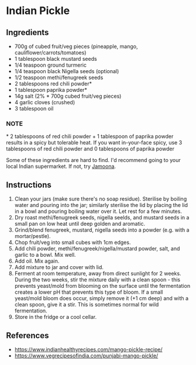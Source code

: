 # Indian Pickle



## Ingredients

* 700g of cubed fruit/veg pieces (pineapple, mango, cauliflower/carrots/tomatoes)
* 1 tablespoon black mustard seeds
* 1/4 teaspoon ground turmeric
* 1/4 teaspoon black Nigella seeds (optional)
* 1/2 teaspoon methi/fenugreek seeds
* 2 tablespoons red chili powder* 
* 1 tablespoon paprika powder*
* 14g salt (2% * 700g cubed fruit/veg pieces)
* 4 garlic cloves (crushed)
* 3 tablespoon oil



### NOTE 

\* 2 tablespoons of red chili powder + 1 tablespoon of paprika powder results in a spicy but tolerable heat. If you want in-your-face spicy, use 3 tablespoons of red chili powder and 0 tablespoons of paprika powder



Some of these ingredients are hard to find. I'd recommend going to your local Indian supermarket. If not, try [Jamoona](https://www.jamoona.com/).



## Instructions

1. Clean your jars (make sure there's no soap residue). Sterilise by boiling water and pouring into the jar; similarly sterilise the lid by placing the lid in a bowl and pouring boiling water over it. Let rest for a few minutes.
3. Dry roast methi/fenugreek seeds, nigella seelds, and mustard seeds in a small pan on low heat until deep golden and aromatic.
4. Grind/blend fenugreek, mustard, nigella seeds  into a powder (e.g. with a mortar/pestle). 
6. Chop fruit/veg into small cubes with 1cm edges.
7. Add chili powder, methi/fenugreek/nigella/mustard powder, salt, and garlic to a bowl. Mix well.
8. Add oil. Mix again.
9. Add mixture to jar and cover with lid.
10. Ferment at room temperature, away from direct sunlight for 2 weeks. During the two weeks, stir the mixture daily with a clean spoon - this prevents yeast/mold from blooming on the surface until the fermentation creates a lower pH that prevents this type of bloom. If a small yeast/mold bloom does occur, simply remove it (+1 cm deep) and with a clean spoon, give it a stir. This is sometimes normal for wild fermentation.
11. Store in the fridge or a cool cellar.



## References

* https://www.indianhealthyrecipes.com/mango-pickle-recipe/
* https://www.vegrecipesofindia.com/punjabi-mango-pickle/



